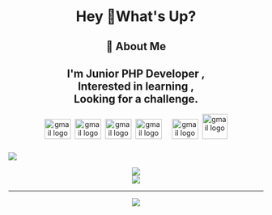  <h1 align="center">Hey 👋What's Up?</h1>
  <h2 align="center">💫 About Me</h2>
  <h2 align="center">
   I'm  Junior PHP Developer ,<br>Interested in learning  ,<br>Looking for a challenge.
  </h2>
<div align="center">
  <img src="https://cdn.jsdelivr.net/gh/devicons/devicon/icons/laravel/laravel-original.svg" width="52" height="40" alt="gmail logo" />
  <img/>
  <img src="https://cdn.jsdelivr.net/gh/devicons/devicon/icons/html5/html5-original.svg" width="52" height="40" alt="gmail logo"/>
  <img/>
  <img src="https://cdn.jsdelivr.net/gh/devicons/devicon/icons/git/git-original.svg" width="52" height="40" alt="gmail logo"/>
  <img />
  <img src="https://cdn.jsdelivr.net/gh/devicons/devicon/icons/mysql/mysql-original.svg" width="52" height="40" alt="gmail logo"/>
  <img width="12" />
  <img src="https://cdn.jsdelivr.net/gh/devicons/devicon/icons/css3/css3-original.svg" width="52" height="40" alt="gmail logo"/>
  <img/>
   <img src="https://cdn.jsdelivr.net/gh/devicons/devicon/icons/php/php-original.svg" width="50" height="50" alt="gmail logo"/>
 </div>

 ###
 
 ![](https://github-readme-stats.vercel.app/api?username=milirezai&theme=vision-friendly-dark&hide_border=false&include_all_commits=false&count_private=false)<div align="center">
  ![](https://nirzak-streak-stats.vercel.app/?user=milirezai&theme=vision-friendly-dark&hide_border=false)<div align="center">
  ![](https://github-readme-stats.vercel.app/api/top-langs/?username=milirezai&theme=vision-friendly-dark&hide_border=false&include_all_commits=false&count_private=false&layout=compact)<div align="center">



 
---
[![](https://visitcount.itsvg.in/api?id=milirezai&icon=0&color=0)](https://visitcount.itsvg.in)